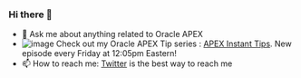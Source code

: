 ### Hi there 👋

- 💬 Ask me about anything related to Oracle APEX
- ![image](https://user-images.githubusercontent.com/12301835/145588671-69789651-f893-4eea-949d-d86404dde5f2.png) Check out my Oracle APEX Tip series : [APEX Instant Tips](https://www.youtube.com/playlist?list=PLCAYBJ7ynpQQQrdwKFBZu8Kx9VTFt-pRP). New episode every Friday at 12:05pm Eastern!
- 📫 How to reach me: [Twitter](https://twitter.com/haydenhhudson) is the best way to reach me

<!--
**hhudson/hhudson** is a ✨ _special_ ✨ repository because its `README.md` (this file) appears on your GitHub profile.

Here are some ideas to get you started:

- 🔭 I’m currently working on ...
- 🌱 I’m currently learning ...
- 👯 I’m looking to collaborate on ...
- 🤔 I’m looking for help with ...
- 💬 Ask me about ...
- 📫 How to reach me: ...
- 😄 Pronouns: ...
- ⚡ Fun fact: ...
-->
